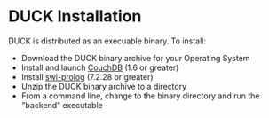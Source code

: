 DUCK Installation
===================

DUCK is distributed as an execuable binary. To install:

* Download the DUCK binary archive for your Operating System
* Install and launch [CouchDB](http://couchdb.apache.org/) (1.6 or greater)
* Install [swi-prolog](http://www.swi-prolog.org/download/devel) (7.2.28 or greater)
* Unzip the DUCK binary archive to a directory
* From a command line, change to the binary directory and run the "backend" executable



